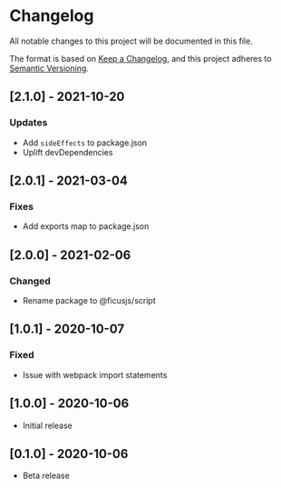 # Changelog

All notable changes to this project will be documented in this file.

The format is based on [Keep a Changelog](https://keepachangelog.com/en/1.0.0/),
and this project adheres to [Semantic Versioning](https://semver.org/spec/v2.0.0.html).

## [2.1.0] - 2021-10-20

### Updates
- Add `sideEffects` to package.json
- Uplift devDependencies

## [2.0.1] - 2021-03-04

### Fixes
- Add exports map to package.json

## [2.0.0] - 2021-02-06

### Changed
- Rename package to @ficusjs/script

## [1.0.1] - 2020-10-07

### Fixed
- Issue with webpack import statements

## [1.0.0] - 2020-10-06

- Initial release

## [0.1.0] - 2020-10-06

- Beta release
